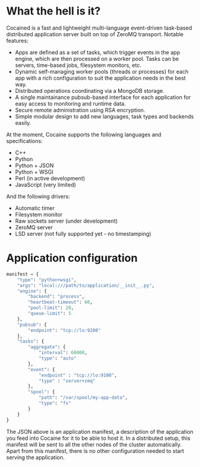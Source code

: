 What the hell is it?
====================

Cocained is a fast and lightweight multi-language event-driven task-based distributed
application server built on top of ZeroMQ transport. Notable features:

* Apps are defined as a set of tasks, which trigger events in the app engine, which are then processed on a worker pool. Tasks can be servers, time-based jobs, filesystem monitors, etc.
* Dynamic self-managing worker pools (threads or processes) for each app with a rich configuration to suit the application needs in the best way.
* Distributed operations coordinating via a MongoDB storage.
* A single maintainance pubsub-based interface for each application for easy access to monitoring and runtime data.
* Secure remote administration using RSA encryption.
* Simple modular design to add new languages, task types and backends easily.

At the moment, Cocaine supports the following languages and specifications:

* C++
* Python
* Python + JSON
* Python + WSGI
* Perl (in active development)
* JavaScript (very limited)

And the following drivers:

* Automatic timer
* Filesystem monitor
* Raw sockets server (under development)
* ZeroMQ server
* LSD server (not fully supported yet - no timestamping)

Application configuration
=========================

```python
manifest = {
    "type": "python+wsgi",
    "args": "local:///path/to/application/__init__.py",
    "engine": {
        "backend": "process",
        "heartbeat-timeout": 60,
        "pool-limit": 20,
        "queue-limit": 5
    },
    "pubsub": {
        "endpoint": "tcp://lo:9200"
    },
    "tasks": {
        "aggregate": {
            "interval": 60000,
            "type": "auto"
        },
        "event": {
            "endpoint" : "tcp://lo:9100",
            "type" : "server+zmq"
        },
        "spool": {
            "path": "/var/spool/my-app-data",
            "type": "fs"
        }
    }
}
```

The JSON above is an application manifest, a description of the application you feed into Cocaine for it to be able to host it. In a distributed setup, this manifest will be sent to all the other nodes of the cluster automatically. Apart from this manifest, there is no other configuration needed to start serving the application.
